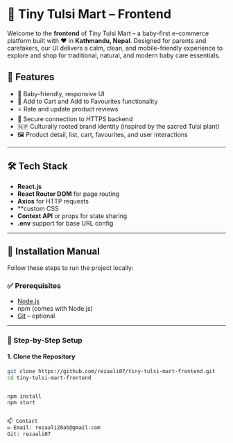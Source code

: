 # 🌿 Tiny Tulsi Mart – Frontend

Welcome to the **frontend** of Tiny Tulsi Mart – a baby-first e-commerce platform built with ❤️ in **Kathmandu, Nepal**. Designed for parents and caretakers, our UI delivers a calm, clean, and mobile-friendly experience to explore and shop for traditional, natural, and modern baby care essentials.


## 🧩 Features

- 👶 Baby-friendly, responsive UI
- 🛒 Add to Cart and Add to Favourites functionality
- ⭐ Rate and update product reviews
- 🔐 Secure connection to HTTPS backend
- 🇳🇵 Culturally rooted brand identity (inspired by the sacred Tulsi plant)
- 🖼️ Product detail, list, cart, favourites, and user interactions

---

## 🛠️ Tech Stack

- **React.js**
- **React Router DOM** for page routing
- **Axios** for HTTP requests
- **custom CSS
- **Context API** or props for state sharing
- **.env** support for base URL config




---

## 🧰 Installation Manual

Follow these steps to run the project locally:

### ✅ Prerequisites

- [Node.js](https://nodejs.org/)
- npm (comes with Node.js)
- [Git](https://rezaali07/) – optional

---

### 🚀 Step-by-Step Setup

#### 1. Clone the Repository

```bash
git clone https://github.com/rezaali07/tiny-tulsi-mart-frontend.git
cd tiny-tulsi-mart-frontend


npm install
npm start


📫 Contact
✉️ Email: rezaali20ab@gmail.com
Git: rezaali07

